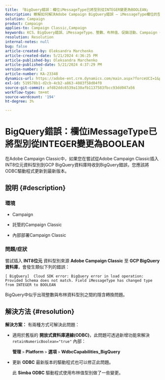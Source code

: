 ```yaml
---
title: 「BigQuery錯誤：欄位iMessageType已將型別從INTEGER變更為BOOLEAN」
description: 瞭解如何解決Adobe Campaign BigQuery錯誤 — iMessageType欄位的型別已從INTEGER變更為BOOLEAN。
solution: Campaign
product: Campaign
applies-to: Campaign Classic,Campaign
keywords: KCS、BigQuery錯誤、iMessageType、整數、布林值、促銷活動、Campaign Classic
resolution: Resolution
internal-notes: null
bug: false
article-created-by: Oleksandra Marchenko
article-created-date: 5/21/2024 4:36:25 PM
article-published-by: Oleksandra Marchenko
article-published-date: 5/21/2024 4:37:29 PM
version-number: 2
article-number: KA-23348
dynamics-url: https://adobe-ent.crm.dynamics.com/main.aspx?forceUCI=1&pagetype=entityrecord&etn=knowledgearticle&id=68d9c942-9017-ef11-9f8a-6045bd006b25
exl-id: 519578b1-d2cb-4cb2-a863-4083f58d04f0
source-git-commit: afd82ddc6539a130afb1137583fbcc93dd047a56
workflow-type: tm+mt
source-wordcount: '194'
ht-degree: 3%

---
```


# BigQuery錯誤：欄位iMessageType已將型別從INTEGER變更為BOOLEAN


在Adobe Campaign Classic中，如果您在嘗試從Adobe Campaign Classic插入INT8位元資料型別到GCP BigQuery資料庫時收到BigQuery錯誤，您應該將ODBC驅動程式更新到最新版本。

## 說明 {#description}


### <b>環境</b>

- Campaign


- 託管的Campaign Classic


- 內部部署Campaign Classic




### <b>問題/症狀</b>

嘗試插入 <b>INT8位元</b> 資料型別來源 <b>Adobe Campaign Classic</b> 至 <b>GCP BigQuery資料庫</b>，會發生類似下列的錯誤：


```
[ BigQuery]  Cloud SDK error: BigQuery error in load operation: Provided Schema does not match. Field iMessageType has changed type from INTEGER to BOOLEAN
```




BigQuery中似乎出現整數與布林資料型別之間的隱含轉換問題。




## 解決方法 {#resolution}

<b>解決方案：</b>
有兩種方式可解決此問題：

- 適用於舊版的 <b>開放式資料庫連線(ODBC)</b>，此問題可透過新增功能來解決 `retainNumericBoolean="true"` 內部：



  <b>管理</b> `>`  <b>Platform</b> `>`  <b>選項</b> `>`  <b>WdbcCapabilities_BigQuery</b>


- 更新 <b>ODBC</b> 最新版本的驅動程式也可以修正此問題。



  此 <b>Simba ODBC</b> 驅動程式使用布林值型別做了一些變更。
